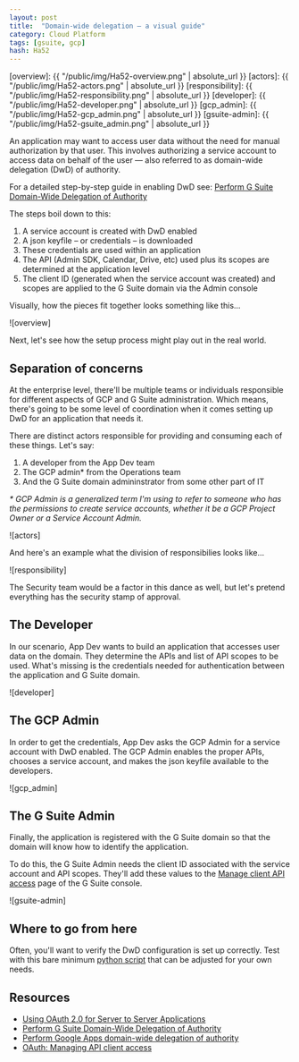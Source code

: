 ```yaml
---
layout: post
title:  "Domain-wide delegation — a visual guide"
category: Cloud Platform
tags: [gsuite, gcp]
hash: Ha52 
---
```



[overview]: {{ "/public/img/Ha52-overview.png" | absolute_url }}
[actors]: {{ "/public/img/Ha52-actors.png" | absolute_url }}
[responsibility]: {{ "/public/img/Ha52-responsibility.png" | absolute_url }}
[developer]: {{ "/public/img/Ha52-developer.png" | absolute_url }}
[gcp_admin]: {{ "/public/img/Ha52-gcp_admin.png" | absolute_url }}
[gsuite-admin]: {{ "/public/img/Ha52-gsuite_admin.png" | absolute_url }}

An application may want to access user data without the need for manual authorization by that user. This involves authorizing a service account to access data on behalf of the user — also referred to as domain-wide delegation (DwD) of authority.

For a detailed step-by-step guide in enabling DwD see: [Perform G Suite Domain-Wide Delegation of Authority](https://developers.google.com/admin-sdk/directory/v1/guides/delegation)

The steps boil down to this:

1. A service account is created with DwD enabled
2. A json keyfile – or credentials – is downloaded
3. These credentials are used within an application
4. The API (Admin SDK, Calendar, Drive, etc) used plus its scopes are determined at the application level
5. The client ID (generated when the service account was created) and scopes are applied to the G Suite domain via the Admin console

Visually, how the pieces fit together looks something like this...

![overview]

Next, let's see how the setup process might play out in the real world.

## Separation of concerns

At the enterprise level, there'll be multiple teams or individuals responsible for different aspects of GCP and G Suite administration. Which means, there's going to be some level of coordination when it comes setting up DwD for an application that needs it.

There are distinct actors responsible for providing and consuming each of these things. Let's say: 

1. A developer from the App Dev team
2. The GCP admin* from the Operations team
3. And the G Suite domain admininstrator from some other part of IT

_* GCP Admin is a generalized term I'm using to refer to someone who has the permissions to create service accounts, whether it be a GCP Project Owner or a Service Account Admin._

![actors]

And here's an example what the division of responsibilies looks like...

![responsibility]

The Security team would be a factor in this dance as well, but let's pretend everything has the security stamp of approval.

## The Developer

In our scenario, App Dev wants to build an application that accesses user data on the domain. They determine the APIs and list of API scopes to be used. What's missing is the credentials needed for authentication between the application and G Suite domain. 

![developer]

## The GCP Admin

In order to get the credentials, App Dev asks the GCP Admin for a service account with DwD enabled. The GCP Admin enables the proper APIs, chooses a service account, and makes the json keyfile available to the developers.

![gcp_admin]

## The G Suite Admin

Finally, the application is registered with the G Suite domain so that the domain will know how to identify the application.

To do this, the G Suite Admin needs the client ID associated with the service account and API scopes. They'll add these values to the [Manage client API access](https://support.google.com/a/answer/162106?hl=en) page of the G Suite console.

![gsuite-admin]

## Where to go from here

Often, you'll want to verify the DwD configuration is set up correctly. Test with this bare minimum [python script](https://github.com/lewisrodgers/codelabs/tree/master/google-admin-sdk-api) that can be adjusted for your own needs.

## Resources
* [Using OAuth 2.0 for Server to Server Applications](https://developers.google.com/identity/protocols/OAuth2ServiceAccount)
* [Perform G Suite Domain-Wide Delegation of Authority](https://developers.google.com/admin-sdk/directory/v1/guides/delegation)
* [Perform Google Apps domain-wide delegation of authority](https://developers.google.com/+/domains/authentication/delegation)
* [OAuth: Managing API client access](https://support.google.com/a/answer/162106?hl=en)